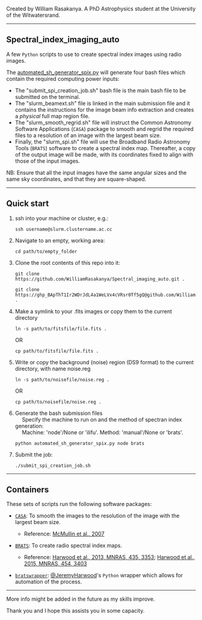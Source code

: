 Created by William Rasakanya. A PhD Astrophysics student at the University of the Witwatersrand.

---

## Spectral_index_imaging_auto
A few `Python` scripts to use to create spectral index images using radio images.

The [automated_sh_generator_spix.py](https://github.com/WilliamRasakanya/Spectral_imaging_auto/blob/main/automated_sh_generator_spix.py) will generate four bash files which contain the required computing power inputs:
  * The "submit_spi_creation_job.sh" bash file is the main bash file to be submitted on the terminal.
  * The "slurm_beamext.sh" file is linked in the main submission file and it contains the instructions for the image beam info extraction and creates a _physical_ full map region file. 
  * The "slurm_smooth_regrid.sh" file will instruct the Common Astronomy Software Applications (`CASA`) package to smooth and regrid the required files to a resolution of an image with the largest beam size.
  * Finally, the "slurm_spi.sh" file will use the Broadband Radio Astronomy Tools (`BRATS`) software to create a spectral index map. Thereafter, a copy of the output image will be made, with its coordinates fixed to align with those of the input images.

NB: Ensure that all the input images have the same angular sizes and the same sky coordinates, and that they are square-shaped.

 ---
 
 ## Quick start
 1. ssh into your machine or cluster, e.g.:
    ```
    ssh username@slurm.clustername.ac.cc
    ```
 2. Navigate to an empty, working area:
    ```
    cd path/to/empty_folder
    ```
 3. Clone the root contents of this repo into it:
    ```
    git clone https://github.com/WilliamRasakanya/Spectral_imaging_auto.git .
    ```
    ```
    git clone https://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@github.com/WilliamRasakanya/Spectral_imaging_auto.git .
    ```
 4. Make a symlink to your .fits images or copy them to the current directory
    ```
    ln -s path/to/fitsfile/file.fits .
    ```
    OR
    ```
    cp path/to/fitsfile/file.fits .
    ```
 5. Write or copy the background (noise) region (DS9 format) to the current directory, with name noise.reg
    ```
    ln -s path/to/noisefile/noise.reg .
    ```
    OR
    ```
    cp path/to/noisefile/noise.reg .
    ```
 6. Generate the bash submission files <br /> &emsp;
     Specify the machine to run on and the method of spectran index generation: <br /> &emsp;
     Machine: 'node'/None or 'ilifu'.    Method: 'manual'/None or 'brats'. 
    ```
    python automated_sh_generator_spix.py node brats
    ```
 8. Submit the job:
    ``` 
    ./submit_spi_creation_job.sh
    ```
 
 
 ---
 
 ## Containers
 
 These sets of scripts run the following software packages:
 * [`CASA`](https://casa.nrao.edu/): To smooth the images to the resolution of the image with the largest beam size.
   * Reference: [McMullin et al., 2007](https://ui.adsabs.harvard.edu/abs/2007ASPC..376..127M/abstract)
 
 * [`BRATS`](http://www.askanastronomer.co.uk/brats/): To create radio spectral index maps.
   * Reference: [Harwood et al., 2013, MNRAS, 435, 3353](http://mnras.oxfordjournals.org/content/435/4/3353); [Harwood et al., 2015, MNRAS, 454, 3403](http://mnras.oxfordjournals.org/content/454/4/3403)
  
 * [`bratswrapper`](https://github.com/JeremyHarwood/bratswrapper): [@JeremyHarwood](https://github.com/JeremyHarwood)'s `Python` wrapper which allows for automation of the process.
 ---
 
 More info might be added in the future as my skills improve.
 
 Thank you and I hope this assists you in some capacity.
